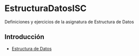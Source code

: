 # EstructuraDatosISC
Definiciones y ejercicios de la asignatura de Estructura de Datos
## Introducción 
- [Estructura de Datos]() 

